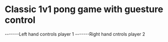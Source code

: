 # Classic 1v1 pong game with guesture control

-------Left hand controls player 1
-------Right hand cntrols player 2
